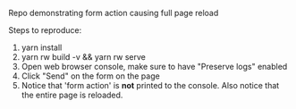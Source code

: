 Repo demonstrating form action causing full page reload

Steps to reproduce:

  1. yarn install
  2. yarn rw build -v && yarn rw serve
  3. Open web browser console, make sure to have "Preserve logs" enabled
  4. Click "Send" on the form on the page
  5. Notice that 'form action' is **not** printed to the console. Also notice
     that the entire page is reloaded.
